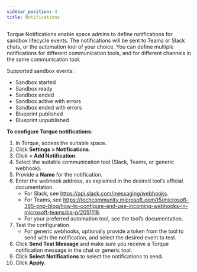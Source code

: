 ```yaml
---
sidebar_position: 4
title: Notifications
---
```


Torque Notifications enable space admins to define notifications for sandbox lifecycle events. The notifications will be sent to Teams or Slack chats, or the automation tool of your choice. You can define multiple notifications for different communication tools, and for different channels in the same communication tool. 

Supported sandbox events:

* Sandbox started
* Sandbox ready
* Sandbox ended
* Sandbox active with errors
* Sandbox ended with errors
* Blueprint published
* Blueprint unpublished

__To configure Torque notifications:__
1. In Torque, access the suitable space.
2. Click __Settings > Notifications__.
3. Click __+ Add Notification__.
4. Select the suitable communication tool (Slack, Teams, or generic webhook).
5. Provide a __Name__ for the notification.
6. Enter the webhook address, as explained in the desired tool’s official documentation.
   * For Slack, see https://api.slack.com/messaging/webhooks.
   * For Teams, see https://techcommunity.microsoft.com/t5/microsoft-365-pnp-blog/how-to-configure-and-use-incoming-webhooks-in-microsoft-teams/ba-p/2051118.
   * For your preferred automation tool, see the tool’s documentation.
7. Test the configuration. 
   * For generic webhooks, optionally provide a token from the tool to send with the notification, and select the desired event to test.
8. Click __Send Test Message__ and make sure you receive a Torque notification message in the chat or generic tool.
9. Click __Select Notifications__ to select the notifications to send.
10. Click __Apply__.
